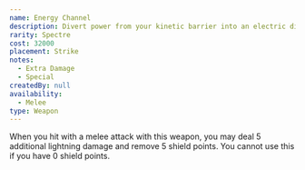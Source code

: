 ```yaml
---
name: Energy Channel
description: Divert power from your kinetic barrier into an electric discharge.
rarity: Spectre
cost: 32000
placement: Strike
notes:
  - Extra Damage
  - Special
createdBy: null
availability:
  - Melee
type: Weapon
---
```

When you hit with a melee attack with this weapon, you may deal 5 additional lightning damage and remove 5 shield points. You cannot use this if you have 0 shield points.
